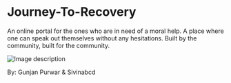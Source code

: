 # Journey-To-Recovery
An online portal for the ones who are in need of a moral help. A place where one can speak out themselves without any hesitations. Built by the community, built for the community.  

![Image description](https://images.huffingtonpost.com/2016-01-26-1453834070-2415422-mentalhealth1-thumb.jpg)  



By: Gunjan Purwar & Sivinabcd
